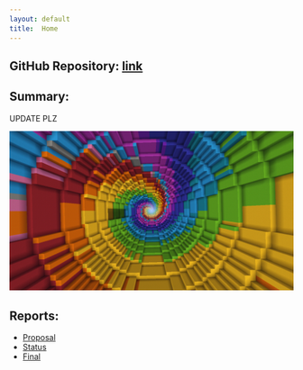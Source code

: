 ```yaml
---
layout: default
title:  Home
---
```


## GitHub Repository: [link](https://github.com/shreyakrishnam/TheUltimateDropper/tree/main/docs)

## Summary:
UPDATE PLZ

![The Dropper](dropper.png)

## Reports:

- [Proposal](proposal.html)
- [Status](status.html)
- [Final](final.html)
